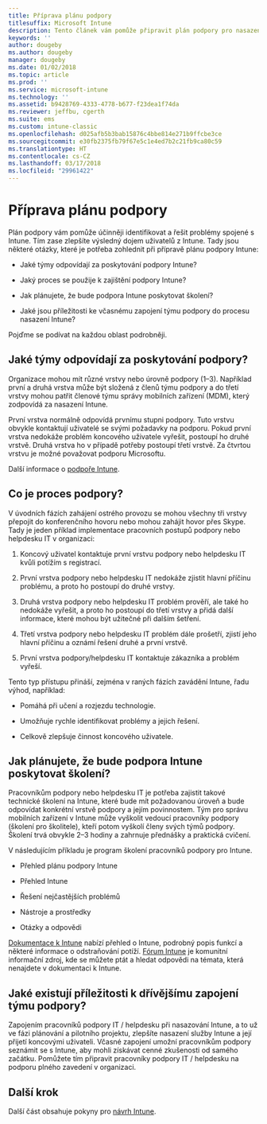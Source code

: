 ```yaml
---
title: Příprava plánu podpory
titlesuffix: Microsoft Intune
description: Tento článek vám pomůže připravit plán podpory pro nasazení Microsoft Intune.
keywords: ''
author: dougeby
ms.author: dougeby
manager: dougeby
ms.date: 01/02/2018
ms.topic: article
ms.prod: ''
ms.service: microsoft-intune
ms.technology: ''
ms.assetid: b9428769-4333-4778-b677-f23dea1f74da
ms.reviewer: jeffbu, cgerth
ms.suite: ems
ms.custom: intune-classic
ms.openlocfilehash: d025afb5b3bab15876c4bbe814e271b9ffcbe3ce
ms.sourcegitcommit: e30fb2375fb79f67e5c1e4ed7b2c21fb9ca80c59
ms.translationtype: HT
ms.contentlocale: cs-CZ
ms.lasthandoff: 03/17/2018
ms.locfileid: "29961422"
---
```

# <a name="develop-a-support-plan"></a>Příprava plánu podpory

Plán podpory vám pomůže účinněji identifikovat a řešit problémy spojené s Intune. Tím zase zlepšíte výsledný dojem uživatelů z Intune. Tady jsou některé otázky, které je potřeba zohlednit při přípravě plánu podpory Intune:

-   Jaké týmy odpovídají za poskytování podpory Intune?

-   Jaký proces se použije k zajištění podpory Intune?

-   Jak plánujete, že bude podpora Intune poskytovat školení?

-   Jaké jsou příležitosti ke včasnému zapojení týmu podpory do procesu nasazení Intune?

Pojďme se podívat na každou oblast podrobněji.

## <a name="which-teams-are-responsible-for-providing-support"></a>Jaké týmy odpovídají za poskytování podpory?

Organizace mohou mít různé vrstvy nebo úrovně podpory (1–3). Například první a druhá vrstva může být složená z členů týmu podpory a do třetí vrstvy mohou patřit členové týmu správy mobilních zařízení (MDM), který zodpovídá za nasazení Intune.

První vrstva normálně odpovídá prvnímu stupni podpory. Tuto vrstvu obvykle kontaktují uživatelé se svými požadavky na podporu. Pokud první vrstva nedokáže problém koncového uživatele vyřešit, postoupí ho druhé vrstvě. Druhá vrstva ho v případě potřeby postoupí třetí vrstvě. Za čtvrtou vrstvu je možné považovat podporu Microsoftu.

Další informace o [podpoře Intune](/intune/get-support).

## <a name="what-is-the-support-process"></a>Co je proces podpory?

V úvodních fázích zahájení ostrého provozu se mohou všechny tři vrstvy přepojit do konferenčního hovoru nebo mohou zahájit hovor přes Skype. Tady je jeden příklad implementace pracovních postupů podpory nebo helpdesku IT v organizaci:

1.  Koncový uživatel kontaktuje první vrstvu podpory nebo helpdesku IT kvůli potížím s registrací.

2.  První vrstva podpory nebo helpdesku IT nedokáže zjistit hlavní příčinu problému, a proto ho postoupí do druhé vrstvy.

3.  Druhá vrstva podpory nebo helpdesku IT problém prověří, ale také ho nedokáže vyřešit, a proto ho postoupí do třetí vrstvy a přidá další informace, které mohou být užitečné při dalším šetření.

4.  Třetí vrstva podpory nebo helpdesku IT problém dále prošetří, zjistí jeho hlavní příčinu a oznámí řešení druhé a první vrstvě.

5.  První vrstva podpory/helpdesku IT kontaktuje zákazníka a problém vyřeší.

Tento typ přístupu přináší, zejména v raných fázích zavádění Intune, řadu výhod, například:

-   Pomáhá při učení a rozjezdu technologie.

-   Umožňuje rychle identifikovat problémy a jejich řešení.

-   Celkově zlepšuje činnost koncového uživatele.

## <a name="how-you-plan-to-provide-intune-support-training"></a>Jak plánujete, že bude podpora Intune poskytovat školení?

Pracovníkům podpory nebo helpdesku IT je potřeba zajistit takové technické školení na Intune, které bude mít požadovanou úroveň a bude odpovídat konkrétní vrstvě podpory a jejím povinnostem. Tým pro správu mobilních zařízení v Intune může vyškolit vedoucí pracovníky podpory (školení pro školitele), kteří potom vyškolí členy svých týmů podpory. Školení trvá obvykle 2–3 hodiny a zahrnuje přednášky a praktická cvičení.

V následujícím příkladu je program školení pracovníků podpory pro Intune.

-   Přehled plánu podpory Intune

-   Přehled Intune

-   Řešení nejčastějších problémů

-   Nástroje a prostředky

-   Otázky a odpovědi

[Dokumentace k Intune](https://docs.microsoft.com/intune/) nabízí přehled o Intune, podrobný popis funkcí a některé informace o odstraňování potíží. [Fórum Intune](https://social.technet.microsoft.com/Forums/home) je komunitní informační zdroj, kde se můžete ptát a hledat odpovědi na témata, která nenajdete v dokumentaci k Intune.

## <a name="what-opportunities-are-there-to-involve-the-support-team-earlier"></a>Jaké existují příležitosti k dřívějšímu zapojení týmu podpory?

Zapojením pracovníků podpory IT / helpdesku při nasazování Intune, a to už ve fázi plánování a pilotního projektu, zlepšíte nasazení služby Intune a její přijetí koncovými uživateli. Včasné zapojení umožní pracovníkům podpory seznámit se s Intune, aby mohli získávat cenné zkušenosti od samého začátku. Pomůžete tím připravit pracovníky podpory IT / helpdesku na podporu plného zavedení v organizaci.

## <a name="next-step"></a>Další krok

Další část obsahuje pokyny pro [návrh Intune](planning-guide-design.md).
